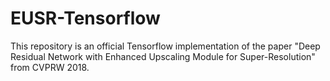 # EUSR-Tensorflow
This repository is an official Tensorflow implementation of the paper "Deep Residual Network with Enhanced Upscaling Module for Super-Resolution" from CVPRW 2018.
